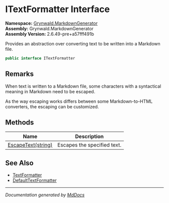﻿<!--  
  <auto-generated>   
    The contents of this file were generated by a tool.  
    Changes to this file may be list if the file is regenerated  
  </auto-generated>   
-->

# ITextFormatter Interface

**Namespace:** [Grynwald.MarkdownGenerator](../index.md)  
**Assembly:** Grynwald.MarkdownGenerator  
**Assembly Version:** 2.6.49\-pre+a57fff491b

Provides an abstraction over converting text to be written into a Markdown file.

```csharp
public interface ITextFormatter
```

## Remarks

When text is written to a Markdown file, some characters with a syntactical meaning in Markdown need to be escaped.

As the way escaping works differs between some Markdown\-to\-HTML converters, the escaping can be customized.

## Methods

| Name                                        | Description                 |
| ------------------------------------------- | --------------------------- |
| [EscapeText(string)](methods/EscapeText.md) | Escapes the specified text. |

## See Also

- [TextFormatter](../MdSerializationOptions/properties/TextFormatter.md)
- [DefaultTextFormatter](../DefaultTextFormatter/index.md)

___

*Documentation generated by [MdDocs](https://github.com/ap0llo/mddocs)*
